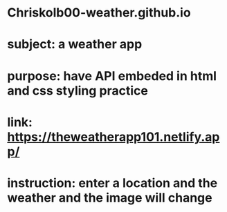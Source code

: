 # Chriskolb00-weather.github.io
# subject: a weather app
# purpose: have API embeded in html and css styling practice
# link: https://theweatherapp101.netlify.app/
# instruction: enter a location and the weather and the image will change
